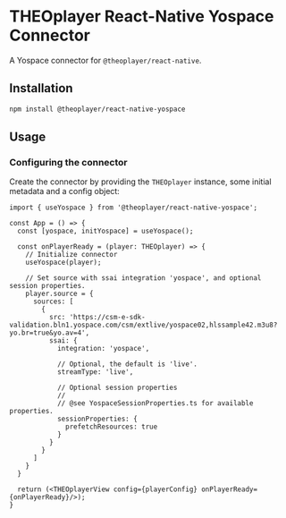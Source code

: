 # THEOplayer React-Native Yospace Connector

A Yospace connector for `@theoplayer/react-native`.

## Installation

```sh
npm install @theoplayer/react-native-yospace
```

[//]: # (npm install @theoplayer/react-native-yospace)

## Usage

### Configuring the connector

Create the connector by providing the `THEOplayer` instance, some initial metadata and a config
object:

```tsx
import { useYospace } from '@theoplayer/react-native-yospace';

const App = () => {
  const [yospace, initYospace] = useYospace();

  const onPlayerReady = (player: THEOplayer) => {
    // Initialize connector
    useYospace(player);

    // Set source with ssai integration 'yospace', and optional session properties.
    player.source = {
      sources: [
        {
          src: 'https://csm-e-sdk-validation.bln1.yospace.com/csm/extlive/yospace02,hlssample42.m3u8?yo.br=true&yo.av=4',
          ssai: {
            integration: 'yospace',

            // Optional, the default is 'live'.
            streamType: 'live',

            // Optional session properties
            //
            // @see YospaceSessionProperties.ts for available properties.
            sessionProperties: {
              prefetchResources: true
            }
          }
        }
      ]
    }
  }

  return (<THEOplayerView config={playerConfig} onPlayerReady={onPlayerReady}/>);
}
```
